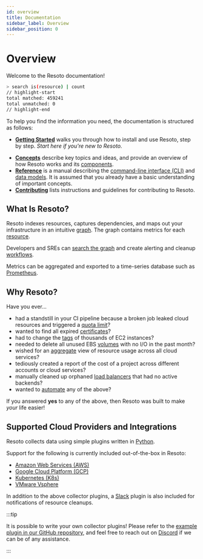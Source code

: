 ```yaml
---
id: overview
title: Documentation
sidebar_label: Overview
sidebar_position: 0
---
```


# Overview

Welcome to the Resoto documentation!

```bash title="Hello World in Resoto 👋🌎"
> search is(resource) | count
// highlight-start
total matched: 459241
total unmatched: 0
// highlight-end
```

To help you find the information you need, the documentation is structured as follows:

- **[Getting Started](/docs/getting-started)** walks you through how to install and use Resoto, step by step. _Start here if you're new to Resoto._
<!-- - **[How-To Guides](/docs/how-to)** provide guided instructions for specific use cases and scenarios. -->
- **[Concepts](/docs/concepts)** describe key topics and ideas, and provide an overview of how Resoto works and its [components](./concepts/components/README.md).
- **[Reference](/docs/reference)** is a manual describing the [command-line interface (CLI)](./reference/cli/README.md) and [data models](./reference/data-models/README.md). It is assumed that you already have a basic understanding of important concepts.
- **[Contributing](/docs/contributing)** lists instructions and guidelines for contributing to Resoto.

## What Is Resoto?

Resoto indexes resources, captures dependencies, and maps out your infrastructure in an intuitive [graph](./concepts/graph/README.md). The graph contains metrics for each [resource](./reference/data-models/README.md).

Developers and SREs can [search the graph](./concepts/search/README.md) and create alerting and cleanup [workflows](./concepts/automation/workflow.md).

Metrics can be aggregated and exported to a time-series database such as [Prometheus](https://prometheus.io).

## Why Resoto?

Have you ever…

- had a standstill in your CI pipeline because a broken job leaked cloud resources and triggered a [quota limit](./concepts/search/examples.md#quota)?
- wanted to find all expired [certificates](./concepts/search/examples.md#certificate)?
- had to change the [tags](./reference/cli/tag.md) of thousands of EC2 instances?
- needed to delete all unused EBS [volumes](./concepts/search/examples.md#volume) with no I/O in the past month?
- wished for an [aggregate](./concepts/search/aggregation.md) view of resource usage across all cloud services?
- tediously created a report of the cost of a project across different accounts or cloud services?
- manually cleaned up orphaned [load balancers](./concepts/search/examples.md#aws_alb) that had no active backends?
- wanted to [automate](./concepts/automation/workflow.md) any of the above?

If you answered **yes** to any of the above, then Resoto was built to make _your_ life easier!

## Supported Cloud Providers and Integrations

Resoto collects data using simple plugins written in [Python](https://www.python.org).

Support for the following is currently included out-of-the-box in Resoto:

- [Amazon Web Services (AWS)](./reference/data-models/aws.md)
- [Google Cloud Platform (GCP)](./reference/data-models/gcp.md)
- [Kubernetes (K8s)](./reference/data-models/kubernetes.md)
- [VMware Vsphere](./reference/data-models/vsphere.md)

In addition to the above collector plugins, a [Slack](https://slack.com) plugin is also included for notifications of resource cleanups.

:::tip

It is possible to write your own collector plugins! Please refer to the [example plugin in our GitHub repository](https://github.com/someengineering/resoto/tree/main/plugins/example_collector), and feel free to reach out on [Discord](https://discord.gg/someengineering) if we can be of any assistance.

:::
